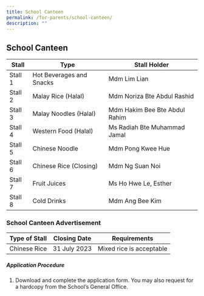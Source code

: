 ```yaml
---
title: School Canteen
permalink: /for-parents/school-canteen/
description: ""
---
```

## School Canteen



| Stall | Type | Stall Holder |
| -------- | -------- | -------- |
| Stall 1    | Hot Beverages and Snacks     | Mdm Lim Lian     |
| Stall 2   | Malay Rice (Halal)                     | Mdm Noriza Bte Abdul Rashid |
| Stall 3   | Malay Noodles (Halal)              | Mdm Hakim Bee Bte Abdul Rahim     |
| Stall 4   | Western Food (Halal)               | Ms Radiah Bte Muhammad Jamal |
| Stall 5   | Chinese Noodle                       | Mdm Pong Kwee Hue     |
| Stall 6   | Chinese Rice (Closing)                            | Mdm Ng Suan Noi |
| Stall 7   | Fruit Juices                               | Ms Ho Hwe Le, Esther     |
| Stall 8   | Cold Drinks                               | Mdm Ang Bee Kim |

### School Canteen Advertisement



| Type of Stall | Closing Date | Requirements |
| -------- | -------- | -------- |
| Chinese Rice     | 31 July 2023     | Mixed rice is acceptable     |

##### Application Procedure

1. Download and complete the application form. You may also request for a hardcopy from the School’s General Office.